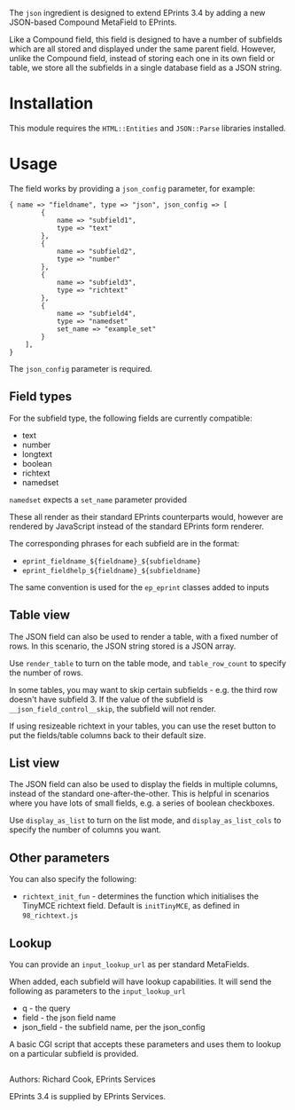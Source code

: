 The `json` ingredient is designed to extend EPrints 3.4 by adding a new JSON-based Compound MetaField to EPrints. 

Like a Compound field, this field is designed to have a number of subfields which are all stored and displayed under the same parent field. However, unlike the Compound field, instead of storing each one in its own field or table, we store all the subfields in a single database field as a JSON string.

# Installation
This module requires the `HTML::Entities` and `JSON::Parse` libraries installed.

# Usage
The field works by providing a `json_config` parameter, for example:

```
{ name => "fieldname", type => "json", json_config => [
		{
			name => "subfield1",
			type => "text"
		},
		{
			name => "subfield2",
			type => "number"
		},
		{
			name => "subfield3",
			type => "richtext"
		},
		{
			name => "subfield4",
			type => "namedset"
			set_name => "example_set"
		}
	],
}
```

The `json_config` parameter is required.

## Field types
For the subfield type, the following fields are currently compatible:
* text
* number
* longtext
* boolean
* richtext
* namedset

`namedset` expects a `set_name` parameter provided

These all render as their standard EPrints counterparts would, however are rendered by JavaScript instead of the standard EPrints form renderer.

The corresponding phrases for each subfield are in the format:
* `eprint_fieldname_${fieldname}_${subfieldname}`
* `eprint_fieldhelp_${fieldname}_${subfieldname}`

The same convention is used for the `ep_eprint` classes added to inputs

## Table view
The JSON field can also be used to render a table, with a fixed number of rows. In this scenario, the JSON string stored is a JSON array.

Use `render_table` to turn on the table mode, and `table_row_count` to specify the number of rows.

In some tables, you may want to skip certain subfields - e.g. the third row doesn't have subfield 3. If the value of the subfield is `__json_field_control__skip`, the subfield will not render.

If using resizeable richtext in your tables, you can use the reset button to put the fields/table columns back to their default size.

## List view
The JSON field can also be used to display the fields in multiple columns, instead of the standard one-after-the-other. This is helpful in scenarios where you have lots of small fields, e.g. a series of boolean checkboxes.

Use `display_as_list` to turn on the list mode, and `display_as_list_cols` to specify the number of columns you want.

## Other parameters
You can also specify the following:
* `richtext_init_fun` - determines the function which initialises the TinyMCE richtext field. Default is `initTinyMCE`, as defined in `98_richtext.js`

## Lookup
You can provide an `input_lookup_url` as per standard MetaFields.

When added, each subfield will have lookup capabilities. It will send the following as parameters to the `input_lookup_url`
* q - the query
* field - the json field name
* json_field - the subfield name, per the json_config

A basic CGI script that accepts these parameters and uses them to lookup on a particular subfield is provided.

##

Authors: Richard Cook, EPrints Services

EPrints 3.4 is supplied by EPrints Services.
